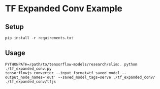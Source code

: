 # TF Expanded Conv Example


## Setup

```
pip install -r requirements.txt
```


## Usage

```
PYTHONPATH=/path/to/tensorflow-models/research/slim:. python ./tf_expanded_conv.py
tensorflowjs_converter --input_format=tf_saved_model --output_node_names='out' --saved_model_tags=serve ./tf_expanded_conv/ ./tf_expanded_conv/tfjs
```
